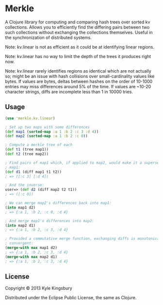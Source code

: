 # Merkle

A Clojure library for computing and comparing hash trees over sorted kv
collections. Allows you to efficiently find the differing pairs between two
such collections without exchanging the collections themselves. Useful in the
synchronization of distributed systems.

Note: kv.linear is not as efficient as it could be at identifying linear
regions.

Note: kv.linear has no way to limit the depth of the trees it produces right
now.

Note: kv.linear rarely identifies regions as identical which are not actually
so; might be an issue with hash collisions over small-cardinality values like
bytes. If values are bytes, deltas between hashes on the order of 10-1000
entries may miss differences around 5% of the time. If values are ~10-20
character strings, diffs are incomplete less than 1 in 10000 tries.

## Usage

```clj
(use 'merkle.kv.linear)

; Set up two maps with some differences
(def map1 (sorted-map :a 1 :b 2 :c 3 :d 4))
(def map2 (sorted-map :a 1 :b 2 :c 0))

; Compute a merkle tree of each
(def t1 (tree map1))
(def t2 (tree map2))

; Find pairs of map1 which, if applied to map2, would make it a superset of
; map1:
(def d1 (diff map1 t1 t2))
; => ([:c 3] [:d 4])

; And the inverse:
user=> (def d2 (diff map2 t2 t1))
; => ([:c 0])

; We can merge map2's differences back into map1:
(into map1 d2)
; => {:a 1, :b 2, :c 0, :d 4}

; And merge map1's differences into map2:
(into map2 d1)
; => {:a 1, :b 2, :c 3, :d 4}

; Provided a commutative merge function, exchanging diffs is monotonically
; convergent:
(merge-with max map1 d2)
; => {:a 1, :b 2, :c 3, :d 4}
(merge-with max map2 d1)
; => {:a 1, :b 2, :c 3, :d 4}
```

## License

Copyright © 2013 Kyle Kingsbury

Distributed under the Eclipse Public License, the same as Clojure.
